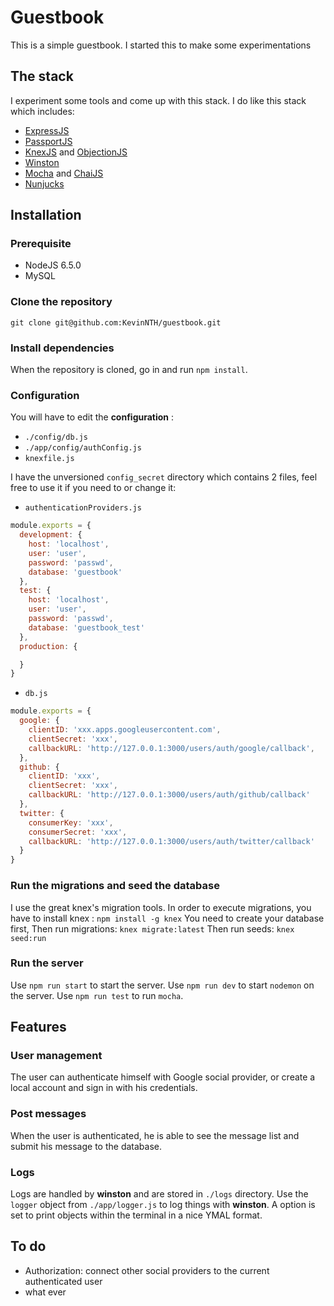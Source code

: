 # Guestbook

This is a simple guestbook. I started this to make some experimentations

## The stack

I experiment some tools and come up with this stack. I do like this stack which includes:
- [ExpressJS](http://expressjs.com/)
- [PassportJS](http://passportjs.org/)
- [KnexJS](http://knexjs.org/) and [ObjectionJS](http://vincit.github.io/objection.js/)
- [Winston](https://github.com/winstonjs/winston)
- [Mocha](https://mochajs.org/) and [ChaiJS](http://chaijs.com/)
- [Nunjucks](https://mozilla.github.io/nunjucks/)

## Installation

### Prerequisite

- NodeJS 6.5.0
- MySQL


### Clone the repository

`git clone git@github.com:KevinNTH/guestbook.git`

### Install dependencies

When the repository is cloned, go in and run `npm install`.

### Configuration

You will have to edit the **configuration** :
* `./config/db.js`
* `./app/config/authConfig.js`
* `knexfile.js`

I have the unversioned `config_secret` directory which contains 2 files, feel free to use it if you need to or change it:
* `authenticationProviders.js`
```js
module.exports = {
  development: {
    host: 'localhost',
    user: 'user',
    password: 'passwd',
    database: 'guestbook'
  },
  test: {
    host: 'localhost',
    user: 'user',
    password: 'passwd',
    database: 'guestbook_test'
  },
  production: {

  }
}
```
* `db.js`
```js
module.exports = {
  google: {
    clientID: 'xxx.apps.googleusercontent.com',
    clientSecret: 'xxx',
    callbackURL: 'http://127.0.0.1:3000/users/auth/google/callback',
  },
  github: {
    clientID: 'xxx',
    clientSecret: 'xxx',
    callbackURL: 'http://127.0.0.1:3000/users/auth/github/callback'
  },
  twitter: {
    consumerKey: 'xxx',
    consumerSecret: 'xxx',
    callbackURL: 'http://127.0.0.1:3000/users/auth/twitter/callback'
  }
}
```

### Run the migrations and seed the database

I use the great knex's migration tools. In order to execute migrations, you have to install knex : `npm install -g knex`
You need to create your database first,
Then run migrations: `knex migrate:latest`
Then run seeds: `knex seed:run`

### Run the server

Use `npm run start` to start the server.
Use `npm run dev` to start `nodemon` on the server.
Use `npm run test` to run `mocha`.

## Features

### User management

The user can authenticate himself with Google social provider, or create a local account and sign in with his credentials.

### Post messages

When the user is authenticated, he is able to see the message list and submit his message to the database.

### Logs

Logs are handled by __winston__ and are stored in `./logs` directory. Use the `logger` object from `./app/logger.js` to log things with __winston__. A option is set to print objects within the terminal in a nice YMAL format.

## To do

- Authorization: connect other social providers to the current authenticated user
- what ever
